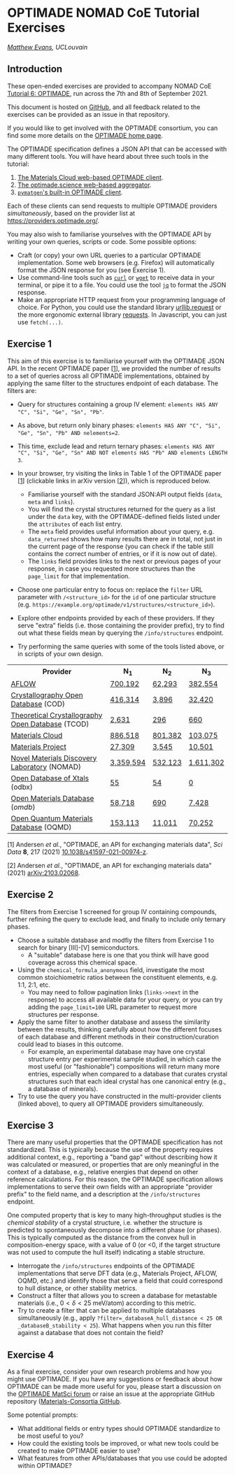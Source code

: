 <div class="cell markdown">

# OPTIMADE NOMAD CoE Tutorial Exercises

*[Matthew Evans](https://ml-evs.science), UCLouvain*

</div>

<div class="cell markdown">

## Introduction

</div>

<div class="cell markdown">

These open-ended exercises are provided to accompany NOMAD CoE [Tutorial
6:
OPTIMADE](https://th.fhi-berlin.mpg.de/meetings/nomad-tutorials/index.php?n=Meeting.Tutorial6),
run across the 7th and 8th of September 2021.

This document is hosted on
[GitHub](https://github.com/Materials-Consortia/optimade-tutorial-exercises),
and all feedback related to the exercises can be provided as an issue in
that repository.

If you would like to get involved with the OPTIMADE consortium, you can
find some more details on the [OPTIMADE home
page](https://optimade.org/#get-involved).

The OPTIMADE specification defines a JSON API that can be accessed with
many different tools. You will have heard about three such tools in the
tutorial:

1.  [The Materials Cloud web-based OPTIMADE
    client](https://dev-tools.materialscloud.org/optimadeclient/).
2.  [The optimade.science web-based
    aggregator](https://optimade.science).
3.  [`pymatgen`'s built-in OPTIMADE
    client](https://pymatgen.org/pymatgen.ext.optimade.html?highlight=optimade#module-pymatgen.ext.optimade).

Each of these clients can send requests to multiple OPTIMADE providers
*simultaneously*, based on the provider list at
<https://providers.optimade.org/>.

You may also wish to familiarise yourselves with the OPTIMADE API by
writing your own queries, scripts or code. Some possible options:

-   Craft (or copy) your own URL queries to a particular OPTIMADE
    implementation. Some web browsers (e.g. Firefox) will automatically
    format the JSON response for you (see Exercise 1).
-   Use command-line tools such as [`curl`](https://curl.se/) or
    [`wget`](https://www.gnu.org/software/wget/) to receive data in your
    terminal, or pipe it to a file. You could use the tool
    [`jq`](https://stedolan.github.io/jq/) to format the JSON response.
-   Make an appropriate HTTP request from your programming language of
    choice. For Python, you could use the standard library
    [urllib.request](https://docs.python.org/3/library/urllib.request.html)
    or the more ergonomic external library
    [requests](https://requests.readthedocs.io/en/master/). In
    Javascript, you can just use `fetch(...)`.

</div>

<div class="cell markdown">

## Exercise 1

</div>

<div class="cell markdown">

This aim of this exercise is to familiarise yourself with the OPTIMADE
JSON API. In the recent OPTIMADE paper \[[1](#ref1)\], we provided the
number of results to a set of queries across all OPTIMADE
implementations, obtained by applying the same filter to the structures
endpoint of each database. The filters are:

-   Query for structures containing a group IV element:
    `elements HAS ANY "C", "Si", "Ge", "Sn", "Pb"`.

-   As above, but return only binary phases:
    `elements HAS ANY "C", "Si", "Ge", "Sn", "Pb" AND nelements=2`.

-   This time, exclude lead and return ternary phases:
    `elements HAS ANY "C", "Si", "Ge", "Sn" AND NOT elements HAS "Pb" AND elements LENGTH 3`.

-   In your browser, try visiting the links in Table 1 of the OPTIMADE
    paper \[[1](#ref1)\] (clickable links in arXiv version
    \[[2](#ref2)\]), which is reproduced below.

    -   Familiarise yourself with the standard JSON:API output fields
        (`data`, `meta` and `links`).
    -   You will find the crystal structures returned for the query as a
        list under the `data` key, with the OPTIMADE-defined fields
        listed under the `attributes` of each list entry.
    -   The `meta` field provides useful information about your query,
        e.g. `data_returned` shows how many results there are in total,
        not just in the current page of the response (you can check if
        the table still contains the correct number of entries, or if it
        is now out of date).
    -   The `links` field provides links to the next or previous pages
        of your response, in case you requested more structures than the
        `page_limit` for that implementation.

-   Choose one particular entry to focus on: replace the `filter` URL
    parameter with `/<structure_id>` for the `id` of one particular
    structure (e.g.
    `https://example.org/optimade/v1/structures/<structure_id>`).

-   Explore other endpoints provided by each of these providers. If they
    serve "extra" fields (i.e. those containing the provider prefix),
    try to find out what these fields mean by querying the
    `/info/structures` endpoint.

-   Try performing the same queries with some of the tools listed above,
    or in scripts of your own design.

<center>
<table>
    <tr>
        <th>Provider</th>
        <th>N<sub>1</sub></th>
        <th>N<sub>2</sub></th>
        <th>N<sub>3</sub></th>
    </tr>
    <tr>
        <td><a href="http://www.aflow.org">AFLOW</a><span class="citation" data-cites="AFLOW_database aflow_fleet_chapter"></span> </td>
        <td><a href="http://aflow.org/API/optimade/v1/structures?filter=elements HAS ANY &quot;C&quot;,&quot;Si&quot;,&quot;Ge&quot;,&quot;Sn&quot;,&quot;Pb&quot;">700,192</a> </td>
        <td><a href="http://aflow.org/API/optimade/v1/structures?filter=elements HAS ANY &quot;C&quot;,&quot;Si&quot;,&quot;Ge&quot;,&quot;Sn&quot;,&quot;Pb&quot; AND nelements=2">62,293</a></td>
        <td><a href="http://aflow.org/API/optimade/v1/structures?filter=elements HAS ANY &quot;C&quot;,&quot;Si&quot;,&quot;Ge&quot;,&quot;Sn&quot; AND NOT elements HAS &quot;Pb&quot; AND elements LENGTH 3">382,554</a></td>
    </tr>
    <tr>
        <td><a href="https://www.crystallography.net/cod">Crystallography Open Database</a> (COD)<span class="citation" data-cites="Grazulis_COD_2009 Grazulis_COD_2012"></span></td>
        <td><a href="https://www.crystallography.net/cod/optimade/v1/structures?filter=elements HAS ANY &quot;C&quot;,&quot;Si&quot;,&quot;Ge&quot;,&quot;Sn&quot;,&quot;Pb&quot;">416,314</a> </td>
        <td><a href="https://www.crystallography.net/cod/optimade/v1/structures?filter=elements HAS ANY &quot;C&quot;,&quot;Si&quot;,&quot;Ge&quot;,&quot;Sn&quot;,&quot;Pb&quot; AND nelements=2">3,896</a> </td>
        <td><a href="https://www.crystallography.net/cod/optimade/v1/structures?filter=elements HAS ANY &quot;C&quot;,&quot;Si&quot;,&quot;Ge&quot;,&quot;Sn&quot; AND NOT elements HAS &quot;Pb&quot; AND elements LENGTH 3">32,420</a></td>
    </tr>
    <tr>
        <td><a href="https://www.crystallography.net/tcod">Theoretical Crystallography Open Database</a> (TCOD)<span class="citation" data-cites="Merkys_TCOD_2017"></span> </td>
        <td><a href="https://www.crystallography.net/tcod/optimade/v1/structures?filter=elements HAS ANY &quot;C&quot;,&quot;Si&quot;,&quot;Ge&quot;,&quot;Sn&quot;,&quot;Pb&quot;">2,631</a> </td>
        <td><a href="https://www.crystallography.net/tcod/optimade/v1/structures?filter=elements HAS ANY &quot;C&quot;,&quot;Si&quot;,&quot;Ge&quot;,&quot;Sn&quot;,&quot;Pb&quot; AND nelements=2">296</a> </td>
        <td><a href="https://www.crystallography.net/tcod/optimade/v1/structures?filter=elements HAS ANY &quot;C&quot;,&quot;Si&quot;,&quot;Ge&quot;,&quot;Sn&quot; AND NOT elements HAS &quot;Pb&quot; AND elements LENGTH 3">660</a></td>
    </tr>
    <tr>
        <td><a href="https://materialscloud.org">Materials Cloud</a><span class="citation" data-cites="AiiDA AiiDA2 MaterialsCloud"></span> </td>
        <td><a href="https://aiida.materialscloud.org/optimade-sample/optimade/v1/structures?filter=elements HAS ANY &quot;C&quot;,&quot;Si&quot;,&quot;Ge&quot;,&quot;Sn&quot;,&quot;Pb&quot;">886,518</a> </td>
        <td><a href="https://aiida.materialscloud.org/optimade-sample/optimade/v1/structures?filter=elements HAS ANY &quot;C&quot;,&quot;Si&quot;,&quot;Ge&quot;,&quot;Sn&quot;,&quot;Pb&quot; AND nelements=2">801,382</a> </td>
        <td><a href="https://aiida.materialscloud.org/optimade-sample/optimade/v1/structures?filter=elements HAS ANY &quot;C&quot;,&quot;Si&quot;,&quot;Ge&quot;,&quot;Sn&quot; AND NOT elements HAS &quot;Pb&quot; AND elements LENGTH 3">103,075</a></td>
    </tr>
    <tr>
        <td><a href="http://materialsproject.org">Materials Project</a><span class="citation" data-cites="Materials_Project Jain_2011 Ong_pymatgen_2013 Mathew_Atomate_CMS_2017"></span> </td>
        <td><a href="https://optimade.materialsproject.org/v1/structures?filter=elements HAS ANY &quot;C&quot;,&quot;Si&quot;,&quot;Ge&quot;,&quot;Sn&quot;,&quot;Pb&quot;">27,309</a> </td>
        <td><a href="https://optimade.materialsproject.org/v1/structures?filter=elements HAS ANY &quot;C&quot;,&quot;Si&quot;,&quot;Ge&quot;,&quot;Sn&quot;,&quot;Pb&quot; AND nelements=2">3,545</a> </td>
        <td><a href="https://optimade.materialsproject.org/v1/structures?filter=elements HAS ANY &quot;C&quot;,&quot;Si&quot;,&quot;Ge&quot;,&quot;Sn&quot; AND NOT elements HAS &quot;Pb&quot; AND elements LENGTH 3">10,501</a></td>
    </tr>
    <tr>
        <td><a href="https://nomad-lab.eu">Novel Materials Discovery Laboratory</a> (NOMAD)<span class="citation" data-cites="NOMAD_2017 NOMAD_2018"></span> </td>
        <td><a href="https://nomad-lab.eu/prod/rae/optimade/v1/structures?filter=elements HAS ANY &quot;C&quot;,&quot;Si&quot;,&quot;Ge&quot;,&quot;Sn&quot;,&quot;Pb&quot;">3,359,594</a> </td>
        <td><a href="https://nomad-lab.eu/prod/rae/optimade/v1/structures?filter=elements HAS ANY &quot;C&quot;,&quot;Si&quot;,&quot;Ge&quot;,&quot;Sn&quot;,&quot;Pb&quot; AND nelements=2">532,123</a> </td>
        <td><a href="https://nomad-lab.eu/prod/rae/optimade/v1/structures?filter=elements HAS ANY &quot;C&quot;,&quot;Si&quot;,&quot;Ge&quot;,&quot;Sn&quot; AND NOT elements HAS &quot;Pb&quot; AND elements LENGTH 3">1,611,302</a></td>
    </tr>
    <tr>
        <td><a href="https://odbx.science">Open Database of Xtals</a> (odbx)<span class="citation" data-cites="odbx-matador"></span> </td>
        <td><a href="https://optimade.odbx.science/v1/structures?filter=elements HAS ANY &quot;C&quot;,&quot;Si&quot;,&quot;Ge&quot;,&quot;Sn&quot;,&quot;Pb&quot;">55</a> </td>
        <td><a href="https://optimade.odbx.science/v1/structures?filter=elements HAS ANY &quot;C&quot;,&quot;Si&quot;,&quot;Ge&quot;,&quot;Sn&quot;,&quot;Pb&quot; AND nelements=2">54</a> </td>
        <td><a href="https://optimade.odbx.science/v1/structures?filter=elements HAS ANY &quot;C&quot;,&quot;Si&quot;,&quot;Ge&quot;,&quot;Sn&quot; AND NOT elements HAS &quot;Pb&quot; AND elements LENGTH 3">0</a></td>
    </tr>
    <tr>
        <td><a href="http://openmaterialsdb.se">Open Materials Database</a> (<em>omdb</em>)<span class="citation" data-cites="HTTKOMDB"></span> </td>
        <td><a href="http://optimade.openmaterialsdb.se/v1/structures?filter=elements HAS ANY &quot;C&quot;,&quot;Si&quot;,&quot;Ge&quot;,&quot;Sn&quot;,&quot;Pb&quot;">58,718</a> </td>
        <td><a href="http://optimade.openmaterialsdb.se/v1/structures?filter=elements HAS ANY &quot;C&quot;,&quot;Si&quot;,&quot;Ge&quot;,&quot;Sn&quot;,&quot;Pb&quot; AND nelements=2">690</a> </td>
        <td><a href="http://optimade.openmaterialsdb.se/v1/structures?filter=elements HAS ANY &quot;C&quot;,&quot;Si&quot;,&quot;Ge&quot;,&quot;Sn&quot; AND NOT elements HAS &quot;Pb&quot; AND elements LENGTH 3">7,428</a></td>
    </tr>
    <tr>
        <td><a href="http://oqmd.org">Open Quantum Materials Database</a> (OQMD)<span class="citation" data-cites="OQMD"></span> </td>
        <td><a href="http://oqmd.org/optimade/v1/structures?filter=elements HAS ANY &quot;C&quot;,&quot;Si&quot;,&quot;Ge&quot;,&quot;Sn&quot;,&quot;Pb&quot;">153,113</a> </td>
        <td><a href="http://oqmd.org/optimade/v1/structures?filter=elements HAS ANY &quot;C&quot;,&quot;Si&quot;,&quot;Ge&quot;,&quot;Sn&quot;,&quot;Pb&quot; AND nelements=2">11,011</a> </td>
        <td><a href="http://oqmd.org/optimade/v1/structures?filter=elements HAS ANY &quot;C&quot;,&quot;Si&quot;,&quot;Ge&quot;,&quot;Sn&quot; AND NOT elements HAS &quot;Pb&quot; AND elements LENGTH 3">70,252</a></td>
    </tr>
</table>
</center>

<span id="ref1">\[1\]</span> Andersen *et al.*, "OPTIMADE, an API for
exchanging materials data", *Sci Data* **8**, 217 (2021)
[10.1038/s41597-021-00974-z](https://doi.org/10.1038/s41597-021-00974-z).

<span id="ref2">\[2\]</span> Andersen *et al.*, "OPTIMADE, an API for
exchanging materials data" (2021)
[arXiv:2103.02068](https://arxiv.org/abs/2103.02068).

</div>

<div class="cell markdown">

## Exercise 2

</div>

<div class="cell markdown">

The filters from Exercise 1 screened for group IV containing compounds,
further refining the query to exclude lead, and finally to include only
ternary phases.

-   Choose a suitable database and modfiy the filters from Exercise 1 to
    search for binary \[III\]-\[V\] semiconductors.
    -   A "suitable" database here is one that you think will have good
        coverage across this chemical space.
-   Using the `chemical_formula_anonymous` field, investigate the most
    common stoichiometric ratios between the constituent elements, e.g.
    1:1, 2:1, etc.
    -   You may need to follow pagination links (`links->next` in the
        response) to access all available data for your query, or you
        can try adding the `page_limit=100` URL parameter to request
        more structures per response.
-   Apply the same filter to another database and assess the similarity
    between the results, thinking carefully about how the different
    focuses of each database and different methods in their
    construction/curation could lead to biases in this outcome.
    -   For example, an experimental database may have one crystal
        structure entry per experimental sample studied, in which case
        the most useful (or "fashionable") compositions will return many
        more entries, especially when compared to a database that
        curates crystal structures such that each ideal crystal has one
        canonical entry (e.g., a database of minerals).
-   Try to use the query you have constructed in the multi-provider
    clients (linked above), to query all OPTIMADE providers
    simultaneously.

</div>

<div class="cell markdown">

## Exercise 3

</div>

<div class="cell markdown">

There are many useful properties that the OPTIMADE specification has not
standardized. This is typically because the use of the property requires
additional context, e.g., reporting a "band gap" without describing how
it was calculated or measured, or properties that are only meaningful in
the context of a database, e.g., relative energies that depend on other
reference calculations. For this reason, the OPTIMADE specification
allows implementations to serve their own fields with an appropriate
"provider prefix" to the field name, and a description at the
`/info/structures` endpoint.

One computed property that is key to many high-throughput studies is the
*chemical stability* of a crystal structure, i.e. whether the structure
is predicted to spontaneously decompose into a different phase (or
phases). This is typically computed as the distance from the convex hull
in composition-energy space, with a value of 0 (or \<0, if the target
structure was not used to compute the hull itself) indicating a stable
structure.

-   Interrogate the `/info/structures` endpoints of the OPTIMADE
    implementations that serve DFT data (e.g., Materials Project, AFLOW,
    OQMD, etc.) and identify those that serve a field that could
    correspond to hull distance, or other stability metrics.
-   Construct a filter that allows you to screen a database for
    metastable materials (i.e., 0 \< *δ* \< 25 meV/atom) according to
    this metric.
-   Try to create a filter that can be applied to multiple databases
    simultaneously (e.g., apply
    `?filter=_databaseA_hull_distance < 25 OR _databaseB_stability < 25`).
    What happens when you run this filter against a database that does
    not contain the field?

</div>

<div class="cell markdown">

## Exercise 4

</div>

<div class="cell markdown">

As a final exercise, consider your own research problems and how you
might use OPTIMADE. If you have any suggestions or feedback about how
OPTIMADE can be made more useful for you, please start a discussion on
the [OPTIMADE MatSci forum](https://matsci.org/c/optimade/29) or raise
an issue at the appropriate GitHub repository ([Materials-Consortia
GitHub](https://github.com/Materials-Consortia/).

Some potential prompts:

-   What additional fields or entry types should OPTIMADE standardize to
    be most useful to you?
-   How could the existing tools be improved, or what new tools could be
    created to make OPTIMADE easier to use?
-   What features from other APIs/databases that you use could be
    adopted within OPTIMADE?

</div>
